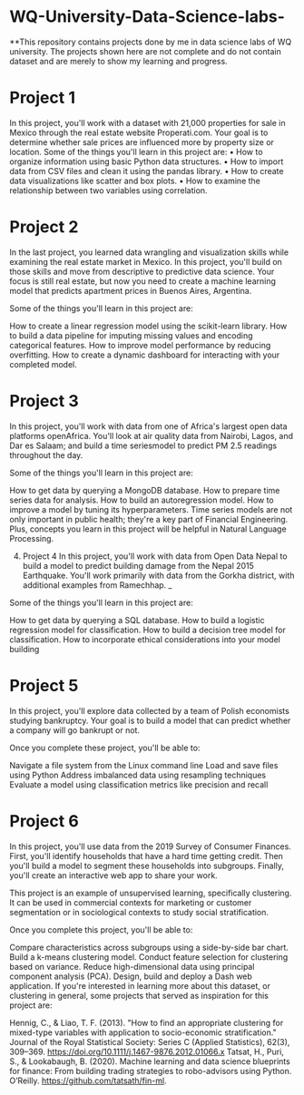 # WQ-University-Data-Science-labs-

**This repository contains projects done by me in data science labs of WQ university. The projects shown here are not complete and do not contain dataset and are merely to show my learning and progress.

#	Project 1
In this project, you'll work with a dataset with 21,000 properties for sale in Mexico through the real estate website Properati.com. Your goal is to determine whether sale prices are influenced more by property size or location.
Some of the things you'll learn in this project are:
•	How to organize information using basic Python data structures.
•	How to import data from CSV files and clean it using the pandas library.
•	How to create data visualizations like scatter and box plots.
•	How to examine the relationship between two variables using correlation.

#	Project 2
In the last project, you learned data wrangling and visualization skills while examining the real estate market in Mexico. In this project, you'll build on those skills and move from descriptive to predictive data science. Your focus is still real estate, but now you need to create a machine learning model that predicts apartment prices in Buenos Aires, Argentina.

Some of the things you'll learn in this project are:

How to create a linear regression model using the scikit-learn library.
How to build a data pipeline for imputing missing values and encoding categorical features.
How to improve model performance by reducing overfitting.
How to create a dynamic dashboard for interacting with your completed model.

# Project 3
In this project, you'll work with data from one of Africa's largest open data platforms openAfrica. You'll look at air quality data from Nairobi, Lagos, and Dar es Salaam; and build a time seriesmodel to predict PM 2.5 readings throughout the day.

Some of the things you'll learn in this project are:

How to get data by querying a MongoDB database.
How to prepare time series data for analysis.
How to build an autoregression model.
How to improve a model by tuning its hyperparameters.
Time series models are not only important in public health; they're a key part of Financial Engineering. Plus, concepts you learn in this project will be helpful in Natural Language Processing.

4.	Project 4
In this project, you'll work with data from Open Data Nepal to build a model to predict building damage from the Nepal 2015 Earthquake. You'll work primarily with data from the Gorkha district, with additional examples from Ramechhap. _

Some of the things you'll learn in this project are:

How to get data by querying a SQL database.
How to build a logistic regression model for classification.
How to build a decision tree model for classification.
How to incorporate ethical considerations into your model building

#	Project 5
In this project, you'll explore data collected by a team of Polish economists studying bankruptcy. Your goal is to build a model that can predict whether a company will go bankrupt or not.

Once you complete these project, you'll be able to:

Navigate a file system from the Linux command line
Load and save files using Python
Address imbalanced data using resampling techniques
Evaluate a model using classification metrics like precision and recall

#	Project 6
In this project, you'll use data from the 2019 Survey of Consumer Finances. First, you'll identify households that have a hard time getting credit. Then you'll build a model to segment these households into subgroups. Finally, you'll create an interactive web app to share your work.

This project is an example of unsupervised learning, specifically clustering. It can be used in commercial contexts for marketing or customer segmentation or in sociological contexts to study social stratification.

Once you complete this project, you'll be able to:

Compare characteristics across subgroups using a side-by-side bar chart.
Build a k-means clustering model.
Conduct feature selection for clustering based on variance.
Reduce high-dimensional data using principal component analysis (PCA).
Design, build and deploy a Dash web application.
If you're interested in learning more about this dataset, or clustering in general, some projects that served as inspiration for this project are:

Hennig, C., & Liao, T. F. (2013). "How to find an appropriate clustering for mixed-type variables with application to socio-economic stratification." Journal of the Royal Statistical Society: Series C (Applied Statistics), 62(3), 309–369. https://doi.org/10.1111/j.1467-9876.2012.01066.x
Tatsat, H., Puri, S., & Lookabaugh, B. (2020). Machine learning and data science blueprints for finance: From building trading strategies to robo-advisors using Python. O’Reilly. https://github.com/tatsath/fin-ml.
